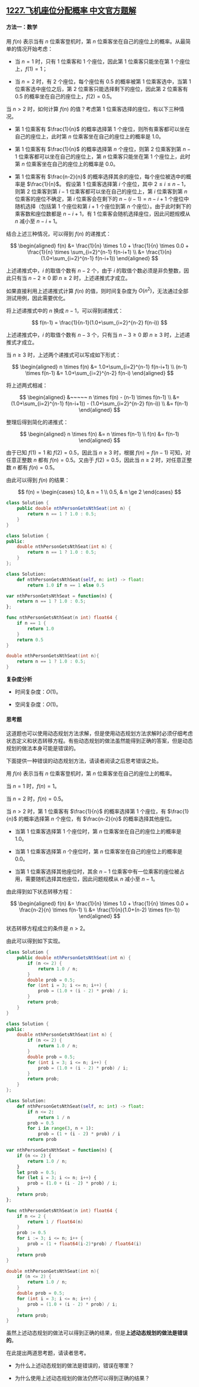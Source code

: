 ## [1227.飞机座位分配概率 中文官方题解](https://leetcode.cn/problems/airplane-seat-assignment-probability/solutions/100000/fei-ji-zuo-wei-fen-pei-gai-lu-by-leetcod-gyw4)

#### 方法一：数学

用 $f(n)$ 表示当有 $n$ 位乘客登机时，第 $n$ 位乘客坐在自己的座位上的概率。从最简单的情况开始考虑：

- 当 $n=1$ 时，只有 $1$ 位乘客和 $1$ 个座位，因此第 $1$ 位乘客只能坐在第 $1$ 个座位上，$f(1)=1$；

- 当 $n=2$ 时，有 $2$ 个座位，每个座位有 $0.5$ 的概率被第 $1$ 位乘客选中，当第 $1$ 位乘客选中座位之后，第 $2$ 位乘客只能选择剩下的座位，因此第 $2$ 位乘客有 $0.5$ 的概率坐在自己的座位上，$f(2)=0.5$。

当 $n>2$ 时，如何计算 $f(n)$ 的值？考虑第 $1$ 位乘客选择的座位，有以下三种情况。

- 第 $1$ 位乘客有 $\frac{1}{n}$ 的概率选择第 $1$ 个座位，则所有乘客都可以坐在自己的座位上，此时第 $n$ 位乘客坐在自己的座位上的概率是 $1.0$。

- 第 $1$ 位乘客有 $\frac{1}{n}$ 的概率选择第 $n$ 个座位，则第 $2$ 位乘客到第 $n-1$ 位乘客都可以坐在自己的座位上，第 $n$ 位乘客只能坐在第 $1$ 个座位上，此时第 $n$ 位乘客坐在自己的座位上的概率是 $0.0$。

- 第 $1$ 位乘客有 $\frac{n-2}{n}$ 的概率选择其余的座位，每个座位被选中的概率是 $\frac{1}{n}$。
  假设第 $1$ 位乘客选择第 $i$ 个座位，其中 $2 \le i \le n-1$，则第 $2$ 位乘客到第 $i-1$ 位乘客都可以坐在自己的座位上，第 $i$ 位乘客到第 $n$ 位乘客的座位不确定，第 $i$ 位乘客会在剩下的 $n-(i-1)=n-i+1$ 个座位中随机选择（包括第 $1$ 个座位和第 $i+1$ 个座位到第 $n$ 个座位）。由于此时剩下的乘客数和座位数都是 $n-i+1$，有 $1$ 位乘客会随机选择座位，因此问题规模从 $n$ 减小至 $n-i+1$。

结合上述三种情况，可以得到 $f(n)$ 的递推式：

$$
\begin{aligned}
f(n) &= \frac{1}{n} \times 1.0 + \frac{1}{n} \times 0.0 + \frac{1}{n} \times \sum_{i=2}^{n-1} f(n-i+1) \\
&= \frac{1}{n}(1.0+\sum_{i=2}^{n-1} f(n-i+1))
\end{aligned}
$$

上述递推式中，$i$ 的取值个数有 $n-2$ 个，由于 $i$ 的取值个数必须是非负整数，因此只有当 $n-2 \ge 0$ 即 $n \ge 2$ 时，上述递推式才成立。

如果直接利用上述递推式计算 $f(n)$ 的值，则时间复杂度为 $O(n^2)$，无法通过全部测试用例，因此需要优化。

将上述递推式中的 $n$ 换成 $n-1$，可以得到递推式：

$$
f(n-1) = \frac{1}{n-1}(1.0+\sum_{i=2}^{n-2} f(n-i))
$$

上述递推式中，$i$ 的取值个数有 $n-3$ 个，只有当 $n-3 \ge 0$ 即 $n \ge 3$ 时，上述递推式才成立。

当 $n \ge 3$ 时，上述两个递推式可以写成如下形式：

$$
\begin{aligned}
n \times f(n) &= 1.0+\sum_{i=2}^{n-1} f(n-i+1) \\
(n-1) \times f(n-1) &= 1.0+\sum_{i=2}^{n-2} f(n-i)
\end{aligned}
$$

将上述两式相减：

$$
\begin{aligned}
&~~~~~ n \times f(n) - (n-1) \times f(n-1) \\
&= (1.0+\sum_{i=2}^{n-1} f(n-i+1)) - (1.0+\sum_{i=2}^{n-2} f(n-i)) \\
&= f(n-1)
\end{aligned}
$$

整理后得到简化的递推式：

$$
\begin{aligned}
n \times f(n) &= n \times f(n-1) \\
f(n) &= f(n-1)
\end{aligned}
$$

由于已知 $f(1)=1$ 和 $f(2)=0.5$，因此当 $n \ge 3$ 时，根据 $f(n) = f(n-1)$ 可知，对任意正整数 $n$ 都有 $f(n)=0.5$。又由于 $f(2)=0.5$，因此当 $n \ge 2$ 时，对任意正整数 $n$ 都有 $f(n)=0.5$。

由此可以得到 $f(n)$ 的结果：

$$
f(n) = \begin{cases}
1.0, & n = 1 \\
0.5, & n \ge 2
\end{cases}
$$

```Java [sol1-Java]
class Solution {
    public double nthPersonGetsNthSeat(int n) {
        return n == 1 ? 1.0 : 0.5;
    }
}
```

```C++ [sol1-C++]
class Solution {
public:
    double nthPersonGetsNthSeat(int n) {
        return n == 1 ? 1.0 : 0.5;
    }
};
```

```Python [sol1-Python3]
class Solution:
    def nthPersonGetsNthSeat(self, n: int) -> float:
        return 1.0 if n == 1 else 0.5
```

```JavaScript [sol1-JavaScript]
var nthPersonGetsNthSeat = function(n) {
    return n == 1 ? 1.0 : 0.5;
};
```

```Go [sol1-Golang]
func nthPersonGetsNthSeat(n int) float64 {
    if n == 1 {
        return 1.0
    }
    return 0.5
}
```

```C [sol1-C]
double nthPersonGetsNthSeat(int n){
    return n == 1 ? 1.0 : 0.5;
}
```

**复杂度分析**

- 时间复杂度：$O(1)$。

- 空间复杂度：$O(1)$。

#### 思考题

这道题也可以使用动态规划方法求解，但是使用动态规划方法求解时必须仔细考虑状态定义和状态转移方程。有些动态规划的做法虽然能得到正确的答案，但是动态规划的做法本身可能是错误的。

下面提供一种错误的动态规划方法，请读者阅读之后思考错误之处。

用 $f(n)$ 表示当有 $n$ 位乘客登机时，第 $n$ 位乘客坐在自己的座位上的概率。

当 $n=1$ 时，$f(n)=1$。

当 $n=2$ 时，$f(n)=0.5$。

当 $n>2$ 时，第 $1$ 位乘客有 $\frac{1}{n}$ 的概率选择第 $1$ 个座位，有 $\frac{1}{n}$ 的概率选择第 $n$ 个座位，有 $\frac{n-2}{n}$ 的概率选择其他座位。

- 当第 $1$ 位乘客选择第 $1$ 个座位时，第 $n$ 位乘客坐在自己的座位上的概率是 $1.0$。

- 当第 $1$ 位乘客选择第 $n$ 个座位时，第 $n$ 位乘客坐在自己的座位上的概率是 $0.0$。

- 当第 $1$ 位乘客选择其他座位时，其余 $n-1$ 位乘客中有一位乘客的座位被占用，需要随机选择其他座位，因此问题规模从 $n$ 减小至 $n-1$。

由此得到如下状态转移方程：

$$
\begin{aligned}
f(n) &= \frac{1}{n} \times 1.0 + \frac{1}{n} \times 0.0 + \frac{n-2}{n} \times f(n-1) \\
&= \frac{1}{n}(1.0+(n-2) \times f(n-1))
\end{aligned}
$$

状态转移方程成立的条件是 $n>2$。

由此可以得到如下实现。

```Java [sol2-Java]
class Solution {
    public double nthPersonGetsNthSeat(int n) {
        if (n <= 2) {
            return 1.0 / n;
        }
        double prob = 0.5;
        for (int i = 3; i <= n; i++) {
            prob = (1.0 + (i - 2) * prob) / i;
        }
        return prob;
    }
}
```

```C++ [sol2-C++]
class Solution {
public:
    double nthPersonGetsNthSeat(int n) {
        if (n <= 2) {
            return 1.0 / n;
        }
        double prob = 0.5;
        for (int i = 3; i <= n; i++) {
            prob = (1.0 + (i - 2) * prob) / i;
        }
        return prob;
    }
};
```

```Python [sol2-Python3]
class Solution:
    def nthPersonGetsNthSeat(self, n: int) -> float:
        if n <= 2:
            return 1 / n
        prob = 0.5
        for i in range(3, n + 1):
            prob = (1 + (i - 2) * prob) / i
        return prob
```

```JavaScript [sol2-JavaScript]
var nthPersonGetsNthSeat = function(n) {
    if (n <= 2) {
        return 1.0 / n;
    }
    let prob = 0.5;
    for (let i = 3; i <= n; i++) {
        prob = (1.0 + (i - 2) * prob) / i;
    }
    return prob;
};
```

```Go [sol2-Golang]
func nthPersonGetsNthSeat(n int) float64 {
    if n <= 2 {
        return 1 / float64(n)
    }
    prob := 0.5
    for i := 3; i <= n; i++ {
        prob = (1 + float64(i-2)*prob) / float64(i)
    }
    return prob
}
```

```C [sol2-C]
double nthPersonGetsNthSeat(int n){
    if (n <= 2) {
        return 1.0 / n;
    }
    double prob = 0.5;
    for (int i = 3; i <= n; i++) {
        prob = (1.0 + (i - 2) * prob) / i;
    }
    return prob;
}
```

虽然上述动态规划的做法可以得到正确的结果，但是**上述动态规划的做法是错误的**。

在此提出两道思考题，请读者思考。

- 为什么上述动态规划的做法是错误的，错误在哪里？

- 为什么使用上述动态规划的做法仍然可以得到正确的结果？